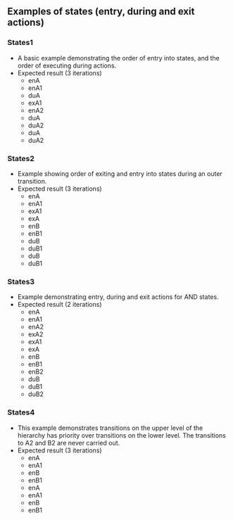 ## Examples of states (entry, during and exit actions)

### States1

* A basic example demonstrating the order of entry into states, and the order of executing during actions.
* Expected result (3 iterations)
  - enA
  - enA1
  - duA
  - exA1
  - enA2
  - duA
  - duA2
  - duA
  - duA2

### States2

* Example showing order of exiting and entry into states during an outer transition.
* Expected result (3 iterations)
  - enA
  - enA1
  - exA1
  - exA
  - enB
  - enB1
  - duB
  - duB1
  - duB
  - duB1

### States3

* Example demonstrating entry, during and exit actions for AND states.
* Expected result (2 iterations)
  - enA
  - enA1
  - enA2
  - exA2
  - exA1
  - exA
  - enB
  - enB1
  - enB2
  - duB
  - duB1
  - duB2

### States4

* This example demonstrates transitions on the upper level of the hierarchy has priority over transitions on the lower level. The transitions to A2 and B2 are never carried out.
* Expected result (3 iterations)
  - enA
  - enA1
  - enB
  - enB1
  - enA
  - enA1
  - enB
  - enB1
